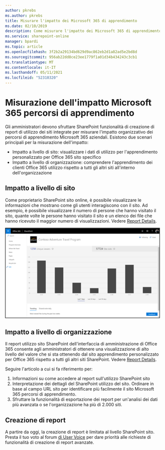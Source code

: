 ```yaml
---
author: pkrebs
ms.author: pkrebs
title: Misurare l'impatto dei Microsoft 365 di apprendimento
ms.date: 02/10/2019
description: Come misurare l'impatto dei Microsoft 365 di apprendimento
ms.service: sharepoint-online
manager: bpardi
ms.topic: article
ms.openlocfilehash: 3f2b2a29134bd629d9ac862eb2d1a82ad5e2bd8d
ms.sourcegitcommit: 956ab22dd8ce23ee1779f1a01d34b434243c3cb1
ms.translationtype: MT
ms.contentlocale: it-IT
ms.lasthandoff: 05/11/2021
ms.locfileid: "52310320"
---
```

# <a name="measuring-impact-of-microsoft-365-learning-pathways"></a>Misurazione dell'impatto Microsoft 365 percorsi di apprendimento

Gli amministratori devono sfruttare SharePoint funzionalità di creazione di report di utilizzo dei siti integrate per misurare l'impatto organizzativo dei percorsi di apprendimento Microsoft 365 aziendali. Esistono due scenari principali per la misurazione dell'impatto: 
- Impatto a livello di sito: visualizzare i dati di utilizzo per l'apprendimento personalizzato per Office 365 sito specifico 
- Impatto a livello di organizzazione: comprendere l'apprendimento dei clienti Office 365 utilizzo rispetto a tutti gli altri siti all'interno dell'organizzazione

## <a name="site-level-impact"></a>Impatto a livello di sito

Come proprietario SharePoint sito online, è possibile visualizzare le informazioni che mostrano come gli utenti interagiscono con il sito. Ad esempio, è possibile visualizzare il numero di persone che hanno visitato il sito, quante volte le persone hanno visitato il sito e un elenco dei file che hanno ricevuto il maggior numero di visualizzazioni. Vedere [Report Details](https://support.office.com/article/view-usage-data-for-your-sharepoint-site-2fa8ddc2-c4b3-4268-8d26-a772dc55779e). 

![Pagina di report di esempio con un grafico a barre.](media/cg-measureimpactreport.png)

## <a name="organization-level-impact"></a>Impatto a livello di organizzazione
Il report utilizzo sito SharePoint dell'interfaccia di amministrazione di Office 365 consente agli amministratori di ottenere una visualizzazione di alto livello del valore che si sta ottenendo dal sito apprendimento personalizzato per Office 365 rispetto a tutti gli altri siti SharePoint. Vedere [Report Details](/office365/admin/activity-reports/sharepoint-site-usage).
 
Seguire l'articolo a cui si fa riferimento per: 
1. Informazioni su come accedere al report sull'utilizzo SharePoint sito 
2. Interpretazione dei dettagli del SharePoint utilizzo del sito. Ordinare in base al campo URL sito per identificare più facilmente il sito Microsoft 365 percorsi di apprendimento. 
3. Sfruttare la funzionalità di esportazione dei report per un'analisi dei dati più avanzata o se l'organizzazione ha più di 2.000 siti. 

## <a name="reporting"></a>Creazione di report

A partire da oggi, la creazione di report è limitata al livello SharePoint sito. Presta il tuo voto al forum [di User Voice](https://go.microsoft.com/fwlink/?linkid=2109552) per dare priorità alle richieste di funzionalità di creazione di report avanzate.
